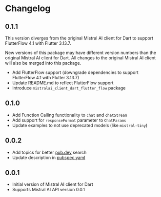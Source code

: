 # Changelog

## 0.1.1

This version diverges from the original Mistral AI client for Dart to support FlutterFlow 4.1 with Flutter 3.13.7.

New versions of this package may have different version numbers than the original Mistral AI client for Dart.
All changes to the original Mistral AI client will also be merged into this package.

- Add FlutterFlow support (downgrade dependencies to support FlutterFlow 4.1 with Flutter 3.13.7)
- Update README.md to reflect FlutterFlow support
- Introduce `mistralai_client_dart_flutter_flow` package

## 0.1.0

- Add Function Calling functionality to `chat` and `chatStream`
- Add support for `responseFormat` parameter to `ChatParams`
- Update examples to not use deprecated models (like `mistral-tiny`)

## 0.0.2

- Add topics for better [pub.dev](https://pub.dev/) search
- Update description in [pubspec.yaml](pubspec.yaml)

## 0.0.1

- Initial version of Mistral AI client for Dart
- Supports Mistral AI API version 0.0.1
